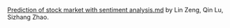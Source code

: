 [Prediction of stock market with sentiment analysis.md](https://github.com/sizhangzhao/projects/) by Lin Zeng, Qin Lu, Sizhang Zhao.
